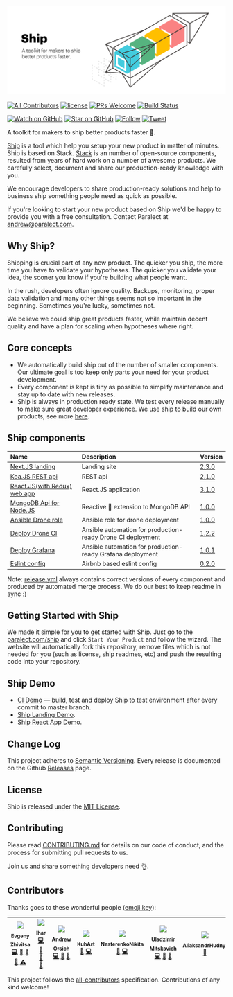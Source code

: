 ![Ship](https://raw.githubusercontent.com/paralect/ship/master/ship.png)

[![All Contributors](https://img.shields.io/badge/all_contributors-7-orange.svg?style=flat-square)](#contributors)
[![license](https://img.shields.io/github/license/mashape/apistatus.svg?style=flat-square)](LICENSE)
[![PRs Welcome](https://img.shields.io/badge/PRs-welcome-brightgreen.svg?style=flat-square)](http://makeapullrequest.com)
[![Build Status](http://ship-ci.paralect.com/api/badges/paralect/ship/status.svg)](http://ship-ci.paralect.com/paralect/ship)

[![Watch on GitHub](https://img.shields.io/github/watchers/paralect/ship.svg?style=social&label=Watch)](https://github.com/paralect/ship/watchers)
[![Star on GitHub](https://img.shields.io/github/stars/paralect/ship.svg?style=social&label=Stars)](https://github.com/paralect/ship/stargazers)
[![Follow](https://img.shields.io/twitter/follow/paralect.svg?style=social&label=Follow)](https://twitter.com/paralect)
[![Tweet](https://img.shields.io/twitter/url/https/github.com/paralect/ship.svg?style=social)](https://twitter.com/intent/tweet?text=I%27m%20building%20my%20next%20product%20with%20Ship%20%F0%9F%9A%80.%20Check%20it%20out:%20https://github.com/paralect/ship)

A toolkit for makers to ship better products faster 🚀. 

[Ship](https://github.com/paralect/ship) is a tool which help you setup your new product in matter of minutes. Ship is based on Stack. [Stack](https://github.com/paralect/stack) is an number of open-source components, resulted from years of hard work on a number of awesome products. We carefully select, document and share our production-ready knowledge with you. 

We encourage developers to share production-ready solutions and help to  business ship something people need as quick as possible. 

If you're looking to start your new product based on Ship we'd be happy to provide you with a free consultation. Contact Paralect at andrew@paralect.com.

## Why Ship?

Shipping is crucial part of any new product. The quicker you ship, the more time you have to validate your hypotheses. The quicker you validate your idea, the sooner you know if you're building what people want.

In the rush, developers often ignore quality. Backups, monitoring, proper data validation and many other things seems not so important in the beginning. Sometimes you're lucky, sometimes not.

We believe we could ship great products faster, while maintain decent quality and have a plan for scaling when hypotheses where right.

## Core concepts

* We automatically build ship out of the number of smaller components. Our ultimate goal is too keep only parts your need for your product development.
* Every component is kept is tiny as possible to simplify maintenance and stay up to date with new releases. 
* Ship is always in production ready state. We test every release manually to make sure great developer experience. We use ship to build our own products, see more [here](https://github.com/paralect/ship).

## Ship components

|Name|Description|Version|
|:---|:----------|:------|
|[Next.JS landing](https://github.com/paralect/nextjs-landing-starter)|Landing site|[2.3.0](https://github.com/paralect/nextjs-landing-starter/releases/tag/2.3.0)|
|[Koa.JS REST api](https://github.com/paralect/koa-api-starter)|REST api|[2.1.0](https://github.com/paralect/koa-api-starter/releases/tag/2.1.0)|
|[React.JS(with Redux) web app](https://github.com/paralect/koa-react-starter)|React.JS application|[3.1.0](https://github.com/paralect/koa-react-starter/releases/tag/3.1.0)
|[MongoDB Api for Node.JS](https://github.com/paralect/node-mongo)|Reactive 🚀 extension to MongoDB API |[1.0.0](https://github.com/paralect/node-mongo/releases/tag/1.0.0)|
|[Ansible Drone role](https://github.com/paralect/ansible-drone)|Ansible role for drone deployment|[1.0.0](https://github.com/paralect/ansible-drone/releases/tag/1.0)|
|[Deploy Drone CI](https://github.com/paralect/deploy-drone)|Ansible automation for production-ready Drone CI deployment|[1.2.2](https://github.com/paralect/deploy-drone/releases/tag/1.2.2)|
|[Deploy Grafana](https://github.com/paralect/deploy-grafana)|Ansible automation for production-ready Grafana deployment|[1.0.1](https://github.com/paralect/deploy-grafana/releases/tag/1.0.1)|
|[Eslint config](https://github.com/paralect/eslint-config)|Airbnb based eslint config|[0.2.0](https://github.com/paralect/eslint-config/releases/tag/0.2.0)|

Note: [release.yml](release.yml) always contains correct versions of every component and produced by automated merge process. We do our best to keep readme in sync :)

## Getting Started with Ship

We made it simple for you to get started with Ship. Just go to the [paralect.com/ship](https://www.paralect.com/ship) and click `Start Your Product` and follow the wizard. The website will automatically fork this repository, remove files which is not needed for you (such as license, ship readmes, etc) and push the resulting code into your repository.

## Ship Demo

* [CI Demo](http://ship-ci.paralect.com/paralect/ship) — build, test and deploy Ship to test environment after every commit to master branch.
* [Ship Landing Demo](http://ship-demo.paralect.com/).
* [Ship React App Demo](http://ship-app.paralect.com/).

## Change Log

This project adheres to [Semantic Versioning](http://semver.org/).
Every release is documented on the Github [Releases](https://github.com/paralect/ship/releases) page.

## License

Ship is released under the [MIT License](LICENSE).

## Contributing

Please read [CONTRIBUTING.md](CONTRIBUTING.md) for details on our code of conduct, and the process for submitting pull requests to us.

Join us and share something developers need 👌.

## Contributors

Thanks goes to these wonderful people ([emoji key](https://github.com/kentcdodds/all-contributors#emoji-key)):

<!-- ALL-CONTRIBUTORS-LIST:START - Do not remove or modify this section -->
<!-- prettier-ignore -->
| [<img src="https://avatars2.githubusercontent.com/u/6461311?v=4" width="100px;"/><br /><sub><b>Evgeny Zhivitsa</b></sub>](https://github.com/ezhivitsa)<br />[💻](https://github.com/paralect/ship/commits?author=ezhivitsa "Code") [📖](https://github.com/paralect/ship/commits?author=ezhivitsa "Documentation") [🤔](#ideas-ezhivitsa "Ideas, Planning, & Feedback") [👀](#review-ezhivitsa "Reviewed Pull Requests") [⚠️](https://github.com/paralect/ship/commits?author=ezhivitsa "Tests") | [<img src="https://avatars3.githubusercontent.com/u/2302873?v=4" width="100px;"/><br /><sub><b>Ihar</b></sub>](https://github.com/IharKrasnik)<br />[💻](https://github.com/paralect/ship/commits?author=IharKrasnik "Code") [📖](https://github.com/paralect/ship/commits?author=IharKrasnik "Documentation") [🤔](#ideas-IharKrasnik "Ideas, Planning, & Feedback") [👀](#review-IharKrasnik "Reviewed Pull Requests") | [<img src="https://avatars3.githubusercontent.com/u/681396?v=4" width="100px;"/><br /><sub><b>Andrew Orsich</b></sub>](http://paralect.com)<br />[💻](https://github.com/paralect/ship/commits?author=anorsich "Code") [📖](https://github.com/paralect/ship/commits?author=anorsich "Documentation") [🤔](#ideas-anorsich "Ideas, Planning, & Feedback") | [<img src="https://avatars3.githubusercontent.com/u/14125982?v=4" width="100px;"/><br /><sub><b>KuhArt</b></sub>](https://github.com/KuhArt)<br />[🐛](https://github.com/paralect/ship/issues?q=author%3AKuhArt "Bug reports") [💻](https://github.com/paralect/ship/commits?author=KuhArt "Code") | [<img src="https://avatars1.githubusercontent.com/u/12069883?v=4" width="100px;"/><br /><sub><b>NesterenkoNikita</b></sub>](https://github.com/NesterenkoNikita)<br />[🐛](https://github.com/paralect/ship/issues?q=author%3ANesterenkoNikita "Bug reports") [💻](https://github.com/paralect/ship/commits?author=NesterenkoNikita "Code") | [<img src="https://avatars2.githubusercontent.com/u/2989199?v=4" width="100px;"/><br /><sub><b>Uladzimir Mitskevich</b></sub>](https://github.com/umitskevich)<br />[💻](https://github.com/paralect/ship/commits?author=umitskevich "Code") [🤔](#ideas-umitskevich "Ideas, Planning, & Feedback") [👀](#review-umitskevich "Reviewed Pull Requests") | [<img src="https://avatars0.githubusercontent.com/u/20900930?v=4" width="100px;"/><br /><sub><b>AliaksandrHudnyi</b></sub>](https://github.com/AliaksandrHudnyi)<br />[🐛](https://github.com/paralect/ship/issues?q=author%3AAliaksandrHudnyi "Bug reports") |
| :---: | :---: | :---: | :---: | :---: | :---: | :---: |
<!-- ALL-CONTRIBUTORS-LIST:END -->

This project follows the [all-contributors](https://github.com/kentcdodds/all-contributors) specification. Contributions of any kind welcome!
